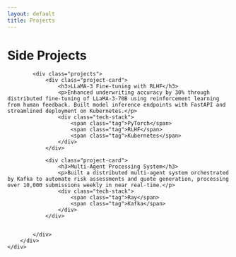 ```yaml
---
layout: default
title: Projects
---
```


<div class="hero">
    <div class="hero-content">
        <div class="intro-text">
            <h1><span class="highlight">Side Projects</span></h1>
            
            <div class="projects">
                <div class="project-card">
                    <h3>LLaMA-3 Fine-tuning with RLHF</h3>
                    <p>Enhanced underwriting accuracy by 30% through distributed fine-tuning of LLaMA-3-70B using reinforcement learning from human feedback. Built model inference endpoints with FastAPI and streamlined deployment on Kubernetes.</p>
                    <div class="tech-stack">
                        <span class="tag">PyTorch</span>
                        <span class="tag">RLHF</span>
                        <span class="tag">Kubernetes</span>
                    </div>
                </div>

                <div class="project-card">
                    <h3>Multi-Agent Processing System</h3>
                    <p>Built a distributed multi-agent system orchestrated by Kafka to automate risk assessments and quote generation, processing over 10,000 submissions weekly in near real-time.</p>
                    <div class="tech-stack">
                        <span class="tag">Ray</span>
                        <span class="tag">Kafka</span>
                    </div>
                </div>
                
                
            </div>
        </div>
    </div>
</div>